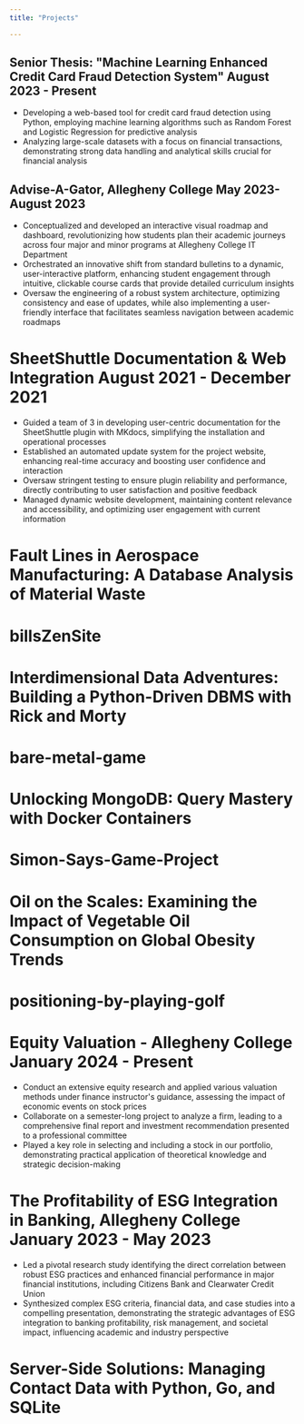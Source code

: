```yaml
---
title: "Projects"

---
```

## Senior Thesis: "Machine Learning Enhanced Credit Card Fraud Detection System"   August 2023 - Present

- Developing a web-based tool for credit card fraud detection using Python, employing machine learning algorithms such as Random Forest and Logistic Regression for predictive analysis
- Analyzing large-scale datasets with a focus on financial transactions, demonstrating strong data handling and analytical skills crucial for financial analysis

## Advise-A-Gator, Allegheny College                      May 2023-August 2023

- Conceptualized and developed an interactive visual roadmap and dashboard, revolutionizing how students plan their academic journeys across four major and minor programs at Allegheny College IT Department
- Orchestrated an innovative shift from standard bulletins to a dynamic, user-interactive platform, enhancing student engagement through intuitive, clickable course cards that provide detailed curriculum insights
- Oversaw the engineering of a robust system architecture, optimizing consistency and ease of updates, while also implementing a user-friendly interface that facilitates seamless navigation between academic roadmaps

# SheetShuttle Documentation & Web Integration August 2021 - December 2021

- Guided a team of 3 in developing user-centric documentation for the SheetShuttle plugin with MKdocs, simplifying the installation and operational processes
- Established an automated update system for the project website, enhancing real-time accuracy and boosting user confidence and interaction
- Oversaw stringent testing to ensure plugin reliability and performance, directly contributing to user satisfaction and positive feedback
- Managed dynamic website development, maintaining content relevance and accessibility, and optimizing user engagement with current information

# Fault Lines in Aerospace Manufacturing: A Database Analysis of Material Waste

# billsZenSite

# Interdimensional Data Adventures: Building a Python-Driven DBMS with Rick and Morty

# bare-metal-game

# Unlocking MongoDB: Query Mastery with Docker Containers

# Simon-Says-Game-Project

# Oil on the Scales: Examining the Impact of Vegetable Oil Consumption on Global Obesity Trends

# positioning-by-playing-golf

# Equity Valuation  - Allegheny College  January 2024 - Present

- Conduct an extensive equity research and applied various valuation methods under finance instructor's guidance, assessing the impact of economic events on stock prices
- Collaborate on a semester-long project to analyze a firm, leading to a comprehensive final report and investment recommendation presented to a professional committee
- Played a key role in selecting and including a stock in our portfolio, demonstrating practical application of theoretical knowledge and strategic decision-making

# The Profitability of ESG Integration in Banking, Allegheny College January  2023 - May 2023

- Led a pivotal research study identifying the direct correlation between robust ESG practices and enhanced financial performance in major financial institutions, including Citizens Bank and Clearwater Credit Union
- Synthesized complex ESG criteria, financial data, and case studies into a compelling presentation, demonstrating the strategic advantages of ESG integration to banking profitability, risk management, and societal impact, influencing academic and industry perspective

# Server-Side Solutions: Managing Contact Data with Python, Go, and SQLite
